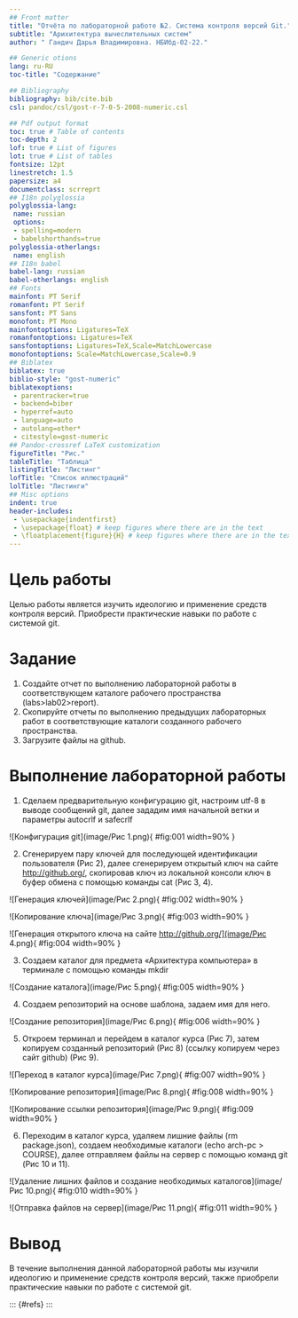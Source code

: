 ```yaml
---
## Front matter
title: "Отчёта по лабораторной работе №2. Система контроля версий Git."
subtitle: "Арихитектура вычеслительных систем"
author: " Гандич Дарья Владимировна. НБИбд-02-22."

## Generic otions
lang: ru-RU
toc-title: "Содержание"

## Bibliography
bibliography: bib/cite.bib
csl: pandoc/csl/gost-r-7-0-5-2008-numeric.csl

## Pdf output format
toc: true # Table of contents
toc-depth: 2
lof: true # List of figures
lot: true # List of tables
fontsize: 12pt
linestretch: 1.5
papersize: a4
documentclass: scrreprt
## I18n polyglossia
polyglossia-lang:
 name: russian
 options:
 - spelling=modern
 - babelshorthands=true
polyglossia-otherlangs:
 name: english
## I18n babel
babel-lang: russian
babel-otherlangs: english
## Fonts
mainfont: PT Serif
romanfont: PT Serif
sansfont: PT Sans
monofont: PT Mono
mainfontoptions: Ligatures=TeX
romanfontoptions: Ligatures=TeX
sansfontoptions: Ligatures=TeX,Scale=MatchLowercase
monofontoptions: Scale=MatchLowercase,Scale=0.9
## Biblatex
biblatex: true
biblio-style: "gost-numeric"
biblatexoptions:
 - parentracker=true
 - backend=biber
 - hyperref=auto
 - language=auto
 - autolang=other*
 - citestyle=gost-numeric
## Pandoc-crossref LaTeX customization
figureTitle: "Рис."
tableTitle: "Таблица"
listingTitle: "Листинг"
lofTitle: "Список иллюстраций"
lolTitle: "Листинги"
## Misc options
indent: true
header-includes:
 - \usepackage{indentfirst}
 - \usepackage{float} # keep figures where there are in the text
 - \floatplacement{figure}{H} # keep figures where there are in the text
---
```


# Цель работы

Целью работы является изучить идеологию и применение средств контроля
версий. Приобрести практические навыки по работе с системой git.

# Задание

1. Создайте отчет по выполнению лабораторной работы в соответствующем
каталоге рабочего пространства (labs>lab02>report).
2. Скопируйте отчеты по выполнению предыдущих лабораторных работ в
соответствующие каталоги созданного рабочего пространства.
3. Загрузите файлы на github.

# Выполнение лабораторной работы

1. Сделаем предварительную конфигурацию git, настроим utf-8 в выводе сообщений git, далее зададим имя начальной ветки и параметры autocrlf и safecrlf

![Конфигурация git](image/Рис 1.png){ #fig:001 width=90% }

2. Cгенерируем пару ключей для последующей идентификации пользователя (Рис 2), далее сгенерируем открытый ключ на сайте http://github.org/, скопировав ключ из локальной консоли ключ в буфер обмена с помощью команды cat (Рис 3, 4).

![Генерация ключей](image/Рис 2.png){ #fig:002 width=90% }

![Копирование ключа](image/Рис 3.png){ #fig:003 width=90% }

![Генерация открытого ключа на сайте http://github.org/](image/Рис 4.png){ #fig:004 width=90% }

3. Создаем каталог для предмета «Архитектура компьютера» в терминале с помощью команды mkdir

![Создание каталога](image/Рис 5.png){ #fig:005 width=90% }

4. Создаем репозиторий на основе шаблона, задаем имя для него.

![Создание репозитория](image/Рис 6.png){ #fig:006 width=90% }

5. Откроем терминал и перейдем в каталог курса (Рис 7), затем копируем созданный репозиторий (Рис 8) (ссылку копируем через сайт github) (Рис 9).

![Переход в каталог курса](image/Рис 7.png){ #fig:007 width=90% }

![Копирование репозитория](image/Рис 8.png){ #fig:008 width=90% }

![Копирование ссылки репозитория](image/Рис 9.png){ #fig:009 width=90% }

6. Переходим в каталог курса, удаляем лишние файлы (rm package.json), создаем необходимые каталоги (echo arch-pc > COURSE), далее отправляем файлы на сервер с помощью команд git (Рис 10 и 11).

![Удаление лишних файлов и создание необходимых каталогов](image/Рис 10.png){ #fig:010 width=90% }

![Отправка файлов на сервер](image/Рис 11.png){ #fig:011 width=90% }

# Вывод

В течение выполнения данной лабораторной работы мы изучили идеологию и применение средств контроля версий, также приобрели практические навыки по работе с системой git.

::: {#refs}
:::
